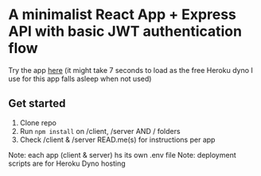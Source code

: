 # A minimalist React App + Express API with basic JWT authentication flow

Try the app [here](https://minimalist-app-boilerplate.herokuapp.com)
(it might take 7 seconds to load as the free Heroku dyno I use for this app falls asleep when not used)


## Get started

1. Clone repo
2. Run `npm install` on /client, /server AND / folders
3. Check /client & /server READ.me(s) for instructions per app

Note: each app (client & server) hs its own .env file
Note: deployment scripts are for Heroku Dyno hosting
